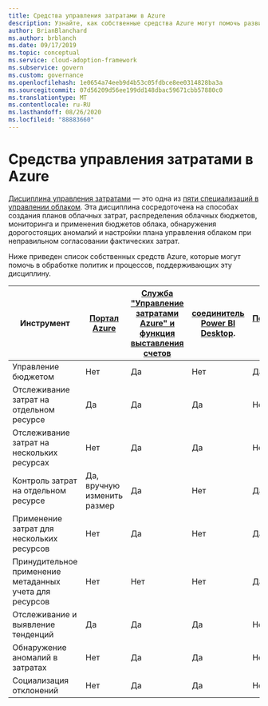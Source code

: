```yaml
---
title: Средства управления затратами в Azure
description: Узнайте, как собственные средства Azure могут помочь развитым политикам и процессам, которые поддерживают дисциплину управления затратами.
author: BrianBlanchard
ms.author: brblanch
ms.date: 09/17/2019
ms.topic: conceptual
ms.service: cloud-adoption-framework
ms.subservice: govern
ms.custom: governance
ms.openlocfilehash: 1e0654a74eeb9d4b53c05fdbce8ee0314828ba3a
ms.sourcegitcommit: 07d56209d56ee199dd148dbac59671cbb57880c0
ms.translationtype: MT
ms.contentlocale: ru-RU
ms.lasthandoff: 08/26/2020
ms.locfileid: "88883660"
---
```

# <a name="cost-management-tools-in-azure"></a>Средства управления затратами в Azure

[Дисциплина управления затратами](./index.md) — это одна из [пяти специализаций в управлении облаком](../governance-disciplines.md). Эта дисциплина сосредоточена на способах создания планов облачных затрат, распределения облачных бюджетов, мониторинга и применения бюджетов облака, обнаружения дорогостоящих аномалий и настройки плана управления облаком при неправильном согласовании фактических затрат.

Ниже приведен список собственных средств Azure, которые могут помочь в обработке политик и процессов, поддерживающих эту дисциплину.

<!-- TODO: Content packs are deprecated. -->

| Инструмент | [Портал Azure](https://azure.microsoft.com/features/azure-portal)  | [Служба "Управление затратами Azure" и функция выставления счетов](/azure/cost-management-billing/cost-management-billing-overview)  | [соединитель Power BI Desktop](/power-bi/connect-data/desktop-connect-azure-cost-management). | [Политика Azure](/azure/governance/policy/overview) |
|---------|---------|---------|---------|---------|
| Управление бюджетом     | Нет         | Да         | Нет         | Да         |
| Отслеживание затрат на отдельном ресурсе    | Да         | Да         | Да         | Нет         |
| Отслеживание затрат на нескольких ресурсах    | Нет         | Да        | Да         | Нет         |
| Контроль затрат на отдельном ресурсе     | Да, вручную изменить размер         | Да         | Нет         | Да         |
| Применение затрат для нескольких ресурсов    | Нет         | Да         | Нет         | Да         |
| Принудительное применение метаданных учета для ресурсов    | Нет         | Нет         | Нет         | Да         |
| Отслеживание и выявление тенденций     | Да          | Да        | Да         | Нет         |
| Обнаружение аномалий в затратах     | Нет         | Да        | Да         | Нет        |
| Социализация отклонений     | Нет        | Да        | Да        | Нет        |

